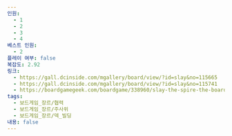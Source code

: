 ```yaml
---
인원:
  - 1
  - 2
  - 3
  - 4
베스트 인원:
  - 2
플레이 여부: false
복잡도: 2.92
링크:
  - https://gall.dcinside.com/mgallery/board/view/?id=slay&no=115665
  - https://gall.dcinside.com/mgallery/board/view/?id=slay&no=115741
  - https://boardgamegeek.com/boardgame/338960/slay-the-spire-the-board-game
tags:
  - 보드게임_장르/협력
  - 보드게임_장르/주사위
  - 보드게임_장르/덱_빌딩
내용: false
---
```

